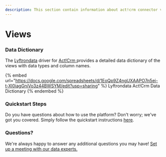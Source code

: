 ```yaml
---
description: This section contain information about act!crm connector views information
---
```


# Views

### Data Dictionary

The [Lyftrondata](https://www.lyftrondata.com/) driver for [Act!Crm](https://www.lyftrondata.com/integration/Act!Crm/)[ ](https://www.lyftrondata.com/integration/act!crm/)provides a detailed data dictionary of the views with data types and column names.

{% embed url="https://docs.google.com/spreadsheets/d/1EoQp9Z4ngUXAAPO7n5ei-t-Xl0iagGniVo3z44BWSYM/edit?usp=sharing" %}
Lyftrondata Act!Crm Data Dictionary
{% endembed %}

### Quickstart Steps

Do you have questions about how to use the platform? Don't worry; we've got you covered. Simply follow the quickstart instructions [here](../../../../quickstart-steps.md).

### Questions? <a href="#questions" id="questions"></a>

We're always happy to answer any additional questions you may have! [Set up a meeting with our data experts.](https://www.lyftrondata.com/book-a-meeting/)


